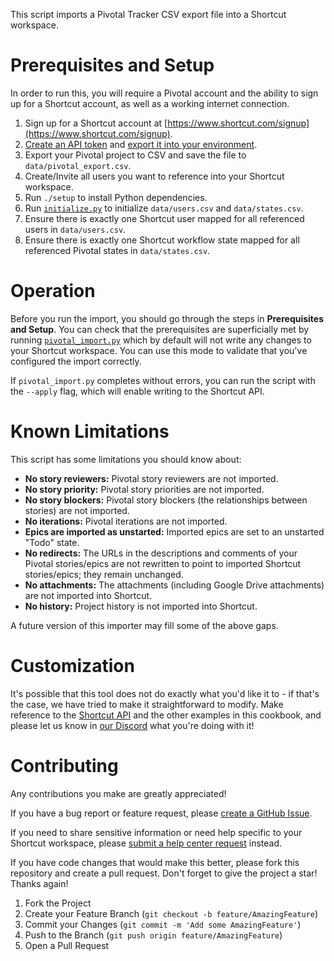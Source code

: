 This script imports a Pivotal Tracker CSV export file into a Shortcut workspace.

# Prerequisites and Setup

In order to run this, you will require a Pivotal account and the ability to sign up for a Shortcut account, as well as a working internet connection.

1. Sign up for a Shortcut account at [https://www.shortcut.com/signup](https://www.shortcut.com/signup).
1. [Create an API token](https://app.shortcut.com/settings/account/api-tokens) and [export it into your environment](../Authentication.md).
1. Export your Pivotal project to CSV and save the file to `data/pivotal_export.csv`.
1. Create/Invite all users you want to reference into your Shortcut workspace.
1. Run `./setup` to install Python dependencies.
1. Run [`initialize.py`](initialize.py) to initialize `data/users.csv` and `data/states.csv`.
1. Ensure there is exactly one Shortcut user mapped for all referenced users in `data/users.csv`.
1. Ensure there is exactly one Shortcut workflow state mapped for all referenced Pivotal states in `data/states.csv`.

# Operation

Before you run the import, you should go through the steps in **Prerequisites and Setup**. You can check that the prerequisites are superficially met by running [`pivotal_import.py`](pivotal_import.py) which by default will not write any changes to your Shortcut workspace. You can use this mode to validate that you've configured the import correctly.

If `pivotal_import.py` completes without errors, you can run the script with the `--apply` flag, which will enable writing to the Shortcut API.

# Known Limitations

This script has some limitations you should know about:

- **No story reviewers:** Pivotal story reviewers are not imported.
- **No story priority:** Pivotal story priorities are not imported.
- **No story blockers:** Pivotal story blockers (the relationships between stories) are not imported.
- **No iterations:** Pivotal iterations are not imported.
- **Epics are imported as unstarted:** Imported epics are set to an unstarted "Todo" state.
- **No redirects:** The URLs in the descriptions and comments of your Pivotal stories/epics are not rewritten to point to imported Shortcut stories/epics; they remain unchanged.
- **No attachments:** The attachments (including Google Drive attachments) are not imported into Shortcut.
- **No history:** Project history is not imported into Shortcut.

A future version of this importer may fill some of the above gaps.

# Customization

It's possible that this tool does not do exactly what you'd like it to - if that's the case, we have tried to make it straightforward to modify. Make reference to the [Shortcut API](https://developer.shortcut.com/api/rest/v3) and the other examples in this cookbook, and please let us know in [our Discord](https://discord.com/channels/887801174496006216/887831741019070534) what you're doing with it!

# Contributing

Any contributions you make are greatly appreciated!

If you have a bug report or feature request, please [create a GitHub Issue](https://github.com/useshortcut/api-cookbook/issues/new).

If you need to share sensitive information or need help specific to your Shortcut workspace, please [submit a help center request](https://help.shortcut.com/hc/en-us/requests/new) instead.

If you have code changes that would make this better, please fork this repository and create a pull request. Don't forget to give the project a star! Thanks again!

1. Fork the Project
2. Create your Feature Branch (`git checkout -b feature/AmazingFeature`)
3. Commit your Changes (`git commit -m 'Add some AmazingFeature'`)
4. Push to the Branch (`git push origin feature/AmazingFeature`)
5. Open a Pull Request
